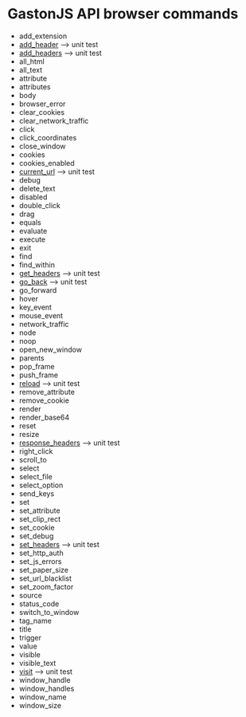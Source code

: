GastonJS API browser commands
=============================
* add_extension
* [add_header](commands/headers/add_header.md)   --> unit test
* [add_headers](commands/headers/add_headers.md) --> unit test
* all_html
* all_text
* attribute
* attributes
* body
* browser_error
* clear_cookies
* clear_network_traffic
* click
* click_coordinates
* close_window
* cookies
* cookies_enabled
* [current_url](commands/current_url.md) --> unit test
* debug
* delete_text
* disabled
* double_click
* drag
* equals
* evaluate
* execute
* exit
* find
* find_within
* [get_headers](commands/headers/get_headers.md) --> unit test
* [go_back](commands/go_back.md)  --> unit test
* go_forward
* hover
* key_event
* mouse_event
* network_traffic
* node
* noop
* open_new_window
* parents
* pop_frame
* push_frame
* [reload](commands/reload.md)  --> unit test
* remove_attribute
* remove_cookie
* render
* render_base64
* reset
* resize
* [response_headers](commands/headers/response_headers.md) --> unit test
* right_click
* scroll_to
* select
* select_file
* select_option
* send_keys
* set
* set_attribute
* set_clip_rect
* set_cookie
* set_debug
* [set_headers](commands/headers/set_headers.md)  --> unit test
* set_http_auth
* set_js_errors
* set_paper_size
* set_url_blacklist
* set_zoom_factor
* source
* status_code
* switch_to_window
* tag_name
* title
* trigger
* value
* visible
* visible_text
* [visit](commands/visit.md)  --> unit test
* window_handle
* window_handles
* window_name
* window_size
